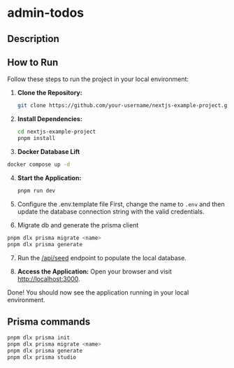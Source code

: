 # admin-todos

## Description

## How to Run

Follow these steps to run the project in your local environment:

1. **Clone the Repository:**

   ```bash
   git clone https://github.com/your-username/nextjs-example-project.git
   ```

2. **Install Dependencies:**

   ```bash
   cd nextjs-example-project
   pnpm install
   ```

3. **Docker Database Lift**

```bash
docker compose up -d
```

4. **Start the Application:**

   ```bash
   pnpm run dev
   ```

5. Configure the .env.template file
   First, change the name to `.env` and then update the database connection string with the valid credentials.

6. Migrate db and generate the prisma client

```bash
pnpm dlx prisma migrate <name>
pnpm dlx prisma generate

```

7. Run the [/api/seed](http://localhost:3000/api/seed) endpoint to populate the local database.

8. **Access the Application:**
   Open your browser and visit [http://localhost:3000](http://localhost:3000).

Done! You should now see the application running in your local environment.

## Prisma commands

```bash
pnpm dlx prisma init
pnpm dlx prisma migrate <name>
pnpm dlx prisma generate
pnpm dlx prisma studio

```
